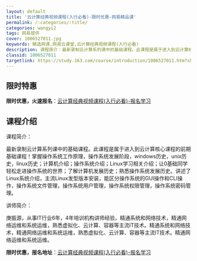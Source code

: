 ```yaml
---
layout: default
title: '云计算经典视频课程(入行必看)-限时优惠-网易精品课'
permalink: /:categories/:title/
categories: wangyi2
tags: 网易提供
cover: 1006527011.jpg
keywords: 精选网课,网易云课堂,云计算经典视频课程(入行必看)
description: 课程简介：最新录制云计算系列课中的基础课程。此课程是属于进入到云计算核心课程的前期基础课程！掌握操作系统工作原理，操作系
classid: 1006527011
targetlink: https://study.163.com/course/introduction/1006527011.htm?share=1&shareId=1025206652&utm_campaign=share&utm_medium=iphoneShare&utm_source=&utm_u=1025206652
---
```


## 限时特惠

**限时优惠，火速报名**：[云计算经典视频课程(入行必看)-报名学习](https://study.163.com/course/introduction/1006527011.htm?share=1&shareId=1025206652&utm_campaign=share&utm_medium=iphoneShare&utm_source=&utm_u=1025206652)

## 课程介绍

课程简介：

最新录制云计算系列课中的基础课程。此课程是属于进入到云计算核心课程的前期基础课程！掌握操作系统工作原理，操作系统发展阶段，windows历史，unix历史，linux历史；计算机介绍；操作系统介绍；Linux学习相关介绍；让0基础同学轻松走进操作系统的世界；了解计算机发展历史；熟悉操作系统发展历史。讲述了Linux系统介绍，主流Linux发型版本安装，能区分操作系统的GUI操作和CLI操作，操作系统文件管理，操作系统用户管理，操作系统权限管理，操作系统密码管理。

    

讲师简介：

庚振源，从事IT行业6年，4年培训机构讲师经验，精通系统和网络技术，精通网络运维和系统运维，熟悉虚拟化、云计算、容器等主流IT技术。精通系统和网络技术，精通网络运维和系统运维，熟悉虚拟化、云计算、容器等主流IT技术。精通网络运维和系统运维。

**限时优惠，报名地址**：[云计算经典视频课程(入行必看)-报名学习](https://study.163.com/course/introduction/1006527011.htm?share=1&shareId=1025206652&utm_campaign=share&utm_medium=iphoneShare&utm_source=&utm_u=1025206652)

